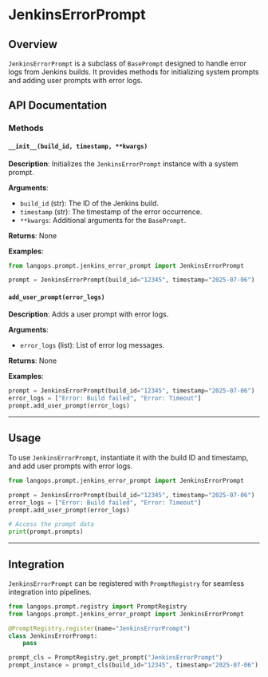 # JenkinsErrorPrompt

## Overview

`JenkinsErrorPrompt` is a subclass of `BasePrompt` designed to handle error logs from Jenkins builds. It provides methods for initializing system prompts and adding user prompts with error logs.

## API Documentation

### Methods

#### `__init__(build_id, timestamp, **kwargs)`

**Description**: Initializes the `JenkinsErrorPrompt` instance with a system prompt.

**Arguments**:

- `build_id` (str): The ID of the Jenkins build.
- `timestamp` (str): The timestamp of the error occurrence.
- `**kwargs`: Additional arguments for the `BasePrompt`.

**Returns**: None

**Examples**:

```python
from langops.prompt.jenkins_error_prompt import JenkinsErrorPrompt

prompt = JenkinsErrorPrompt(build_id="12345", timestamp="2025-07-06")
```

#### `add_user_prompt(error_logs)`

**Description**: Adds a user prompt with error logs.

**Arguments**:

- `error_logs` (list): List of error log messages.

**Returns**: None

**Examples**:

```python
prompt = JenkinsErrorPrompt(build_id="12345", timestamp="2025-07-06")
error_logs = ["Error: Build failed", "Error: Timeout"]
prompt.add_user_prompt(error_logs)
```

---

## Usage

To use `JenkinsErrorPrompt`, instantiate it with the build ID and timestamp, and add user prompts with error logs.

```python
from langops.prompt.jenkins_error_prompt import JenkinsErrorPrompt

prompt = JenkinsErrorPrompt(build_id="12345", timestamp="2025-07-06")
error_logs = ["Error: Build failed", "Error: Timeout"]
prompt.add_user_prompt(error_logs)

# Access the prompt data
print(prompt.prompts)
```

---

## Integration

`JenkinsErrorPrompt` can be registered with `PromptRegistry` for seamless integration into pipelines.

```python
from langops.prompt.registry import PromptRegistry
from langops.prompt.jenkins_error_prompt import JenkinsErrorPrompt

@PromptRegistry.register(name="JenkinsErrorPrompt")
class JenkinsErrorPrompt:
    pass

prompt_cls = PromptRegistry.get_prompt("JenkinsErrorPrompt")
prompt_instance = prompt_cls(build_id="12345", timestamp="2025-07-06")
```
